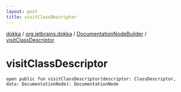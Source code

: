 ```yaml
---
layout: post
title: visitClassDescriptor
---
```

[dokka](../../index.md) / [org.jetbrains.dokka](../index.md) / [DocumentationNodeBuilder](index.md) / [visitClassDescriptor](visitClassDescriptor.md)

# visitClassDescriptor

```
open public fun visitClassDescriptor(descriptor: ClassDescriptor, data: DocumentationNode): DocumentationNode
```
